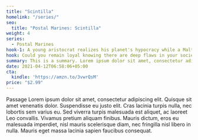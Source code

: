 ```yaml
---
title: "Scintilla"
homelink: "/series/"
seo:
  title: "Postal Marines: Scintilla"
weight: 4
series:
  - Postal Marines
hook-1: A young aristocrat realizes his planet's hypocracy while a Maltuseblan agent tries to turn him to the Core.
hook: Could you remain loyal knowing there are deep flaws in your society? Jonaldy helps Aristocrat Mondennio choose between the Clinate and the Core.
summary: This is a summary. Lorem ipsum dolor sit amet, consectetur adipiscing elit. Quisque sit amet venenatis dolor. Suspendisse eu justo elit. Cras lacinia turpis nulla, nec lobortis sem varius eu. Sed viverra turpis malesuada est aliquet, ac laoreet Leo convallis. Vivamus pretium aliquam finibus. Mauris dictum, eros eu malesuada imperdiet, nisl mauris scelerisque diam, nec fringilla nisl libero in nulla. Mauris eget massa lacinia sapien faucibus consequat.
date: 2021-04-12T06:58:06+05:00
cta:
  kindle: 'https://amzn.to/3vwrQsM'
price: "$2.99"
---
```


Passage Lorem ipsum dolor sit amet, consectetur adipiscing elit. Quisque sit amet venenatis dolor. Suspendisse eu justo elit.
Cras lacinia turpis nulla, nec lobortis sem varius eu. Sed viverra turpis malesuada est aliquet, ac laoreet Leo
convallis. Vivamus pretium aliquam finibus. Mauris dictum, eros eu malesuada imperdiet, nisl mauris scelerisque diam,
nec fringilla nisl libero in nulla. Mauris eget massa lacinia sapien faucibus consequat.
